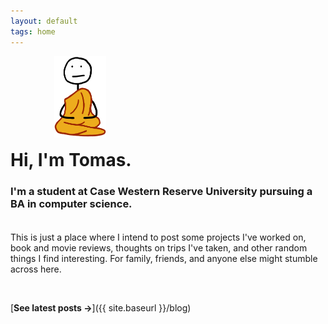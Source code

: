 ```yaml
---
layout: default
tags: home
---
```


<img src="/images/favicon.png" alt="Favicon" style="height: 130px; width: auto; display: block; margin-left: 5em; margin-bottom: -20px; margin-top: 1em;">

# Hi, I'm Tomas.

### I'm a student at Case Western Reserve University pursuing a BA in computer science.

<div class="custom-break"></div>

This is just a place where I intend to post some projects I've worked on, book and movie reviews, thoughts on trips I've taken, and other random things I find interesting. For family, friends, and anyone else might stumble across here.

<br>

[**See latest posts →**]({{ site.baseurl }}/blog)


<style>
    .custom-break {
        margin-top: 2.5em;
    }
    html {
        overflow-y: scroll;
    }
</style>
